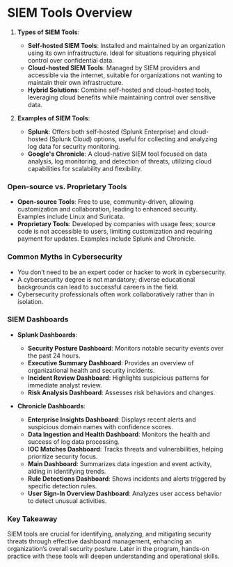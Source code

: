 
# SIEM Tools Overview

1. **Types of SIEM Tools**:
   - **Self-hosted SIEM Tools**: Installed and maintained by an organization using its own infrastructure. Ideal for situations requiring physical control over confidential data.
   - **Cloud-hosted SIEM Tools**: Managed by SIEM providers and accessible via the internet, suitable for organizations not wanting to maintain their own infrastructure.
   - **Hybrid Solutions**: Combine self-hosted and cloud-hosted tools, leveraging cloud benefits while maintaining control over sensitive data.

2. **Examples of SIEM Tools**:
   - **Splunk**: Offers both self-hosted (Splunk Enterprise) and cloud-hosted (Splunk Cloud) options, useful for collecting and analyzing log data for security monitoring.
   - **Google's Chronicle**: A cloud-native SIEM tool focused on data analysis, log monitoring, and detection of threats, utilizing cloud capabilities for scalability and flexibility.

### Open-source vs. Proprietary Tools
- **Open-source Tools**: Free to use, community-driven, allowing customization and collaboration, leading to enhanced security. Examples include Linux and Suricata.
- **Proprietary Tools**: Developed by companies with usage fees; source code is not accessible to users, limiting customization and requiring payment for updates. Examples include Splunk and Chronicle.

### Common Myths in Cybersecurity
- You don’t need to be an expert coder or hacker to work in cybersecurity.
- A cybersecurity degree is not mandatory; diverse educational backgrounds can lead to successful careers in the field.
- Cybersecurity professionals often work collaboratively rather than in isolation.

### SIEM Dashboards
- **Splunk Dashboards**:
  - **Security Posture Dashboard**: Monitors notable security events over the past 24 hours.
  - **Executive Summary Dashboard**: Provides an overview of organizational health and security incidents.
  - **Incident Review Dashboard**: Highlights suspicious patterns for immediate analyst review.
  - **Risk Analysis Dashboard**: Assesses risk behaviors and changes.

- **Chronicle Dashboards**:
  - **Enterprise Insights Dashboard**: Displays recent alerts and suspicious domain names with confidence scores.
  - **Data Ingestion and Health Dashboard**: Monitors the health and success of log data processing.
  - **IOC Matches Dashboard**: Tracks threats and vulnerabilities, helping prioritize security focus.
  - **Main Dashboard**: Summarizes data ingestion and event activity, aiding in identifying trends.
  - **Rule Detections Dashboard**: Shows incidents and alerts triggered by specific detection rules.
  - **User Sign-In Overview Dashboard**: Analyzes user access behavior to detect unusual activities.

### Key Takeaway
SIEM tools are crucial for identifying, analyzing, and mitigating security threats through effective dashboard management, enhancing an organization’s overall security posture. Later in the program, hands-on practice with these tools will deepen understanding and operational skills.
